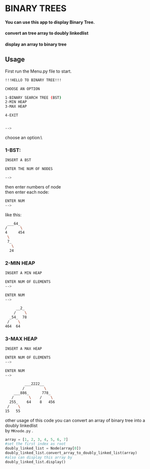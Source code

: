 # BINARY TREES

#### You can use this app to display Binary Tree.
#### convert an tree array to doubly linkedlist 
#### display an array to binary tree



## Usage
First run the Menu.py file to start.
```bash
!!!HELLO TO BINARY TREE!!!

CHOOSE AN OPTION

1-BINARY SEARCH TREE (BST)
2-MIN HEAP
3-MAX HEAP

4-EXIT


-->

```
choose an option:\
### 1-BST:
```bash
INSERT A BST

ENTER THE NUM OF NODES

-->

```
then enter numbers of node\
then enter each node:
```bash
ENTER NUM
-->
```
like this:
```bash
 ___64_
/      \
4     454
 \
 7_
   \
  24

```
### 2-MIN HEAP
```bash
INSERT A MIN HEAP

ENTER NUM OF ELEMENTS
-->
```
```bash
ENTER NUM
-->
```
```bash
     __2_
    /    \
  _54_  78
 /    \
464  64

```
### 3-MAX HEAP
```bash
INSERT A MAX HEAP

ENTER NUM OF ELEMENTS
-->
```
```bash
ENTER NUM
-->
```
```bash
         ___2222__
        /         \
    ___886_      778_
   /       \    /    \
  255_    64    8   456
 /    \
15   55
```
other usage of this code you can convert an array of binary tree into a doubly linkedlist \
by `MKnode.py`  .
```python
array = [1, 2, 3, 4, 5, 6, 7]
#set the first index as root
doubly_linked_list = Node(array[0])
doubly_linked_list.convert_array_to_doubly_linked_list(array)
#also can display this array by
doubly_linked_list.display()
```

